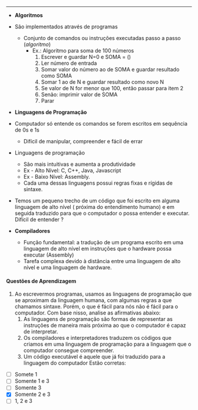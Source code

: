 ___
- **Algoritmos**
- São implementados através de programas
	- Conjunto de comandos ou instruções executadas passo a passo (*algoritmo*)
		- Ex.: Algoritmo para soma de 100 números
			1. Escrever e guardar N=0 e SOMA = ()
			2. Ler número de entrada
			3. Somar valor do número ao de SOMA e guardar resultado como SOMA
			4. Somar 1 ao de N e guardar resultado como novo N
			5. Se valor de N for menor que 100, então passar para item 2
			6. Senão: imprimir valor de SOMA
			7. Parar
- **Linguagens de Programação**
- Computador só entende os comandos se forem escritos em sequência de 0s e 1s
	- Difícil de manipular, compreender e fácil de errar
- Linguagens de programação
	- São mais intuitivas e aumenta a produtividade
	- Ex - Alto Nível: C, C++, Java, Javascript
	- Ex - Baixo Nível: Assembly.
	- Cada uma dessas linguagens possui regras fixas e rígidas de sintaxe.

- Temos um pequeno trecho de um código que foi escrito em alguma linguagem de alto nível ( próxima do entendimento humano) e em seguida traduzido para que o computador o possa entender e executar. Difícil de entender ?

- **Compiladores**
	- Função fundamental: a tradução de um programa escrito em uma linguagem de alto nível em instruções que o hardware possa executar (Assembly)
	- Tarefa complexa devido à distância entre uma linguagem de alto nível e uma linguagem de hardware.


#### Questões de Aprendizagem

1. Ao escrevermos programas, usamos as linguagens de programação que se aproximam da linguagem humana, com algumas regras a que chamamos sintaxe. Porém, o que é fácil para nós não é fácil para o computador.
Com base nisso, analise as afirmativas abaixo:
	1. As linguagens de programação são formas de representar as instruções de maneira mais próxima ao que o computador é capaz de interpretar.
	2. Os compiladores e interpretadores traduzem os códigos que criamos em uma linguagem de programação para a linguagem que o computador consegue compreender.
	3. Um código executável é aquele que já foi traduzido para a linguagem do computador
Estão corretas:
- [ ] Somete 1
- [ ] Somente 1 e 3
- [ ] Somente 3
- [x] Somente 2 e 3
- [ ] 1, 2 e 3